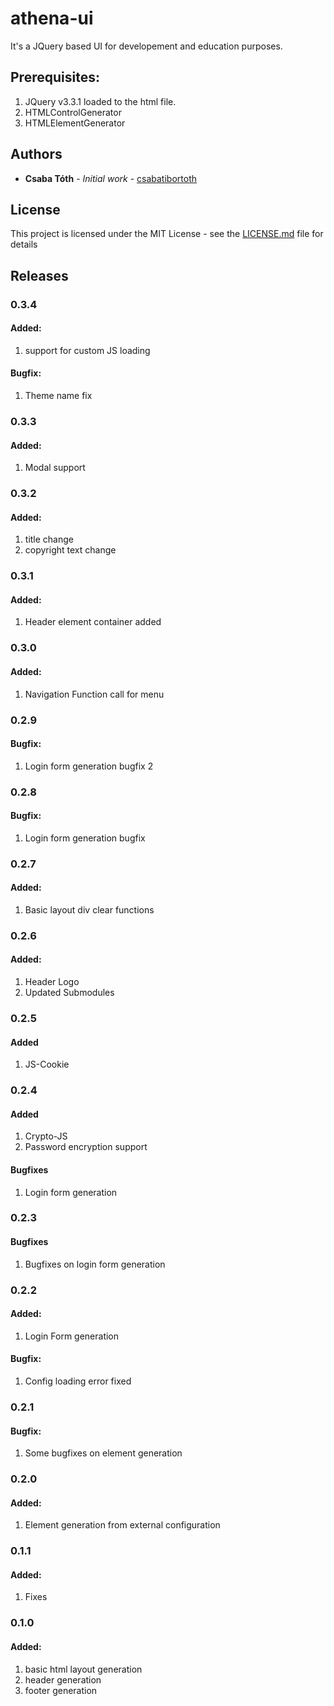 # athena-ui

It's a JQuery based UI for developement and education purposes.

## Prerequisites:
1. JQuery v3.3.1 loaded to the html file.
2. HTMLControlGenerator
3. HTMLElementGenerator

## Authors

* **Csaba Tóth** - *Initial work* - [csabatibortoth](https://github.com/csabatibortoth)

## License

This project is licensed under the MIT License - see the [LICENSE.md](LICENSE.md) file for details

## Releases

 ### 0.3.4
  #### Added:
   1. support for custom JS loading
  #### Bugfix:
   1. Theme name fix

 ### 0.3.3
  #### Added:
   1. Modal support

 ### 0.3.2
  #### Added:
  1. title change
  2. copyright text change

 ### 0.3.1
  #### Added:
  1. Header element container added

 ### 0.3.0
  #### Added:
   1. Navigation Function call for menu

 ### 0.2.9
  #### Bugfix:
   1. Login form generation bugfix 2

 ### 0.2.8
  #### Bugfix:
   1. Login form generation bugfix

 ### 0.2.7
 #### Added:
  1. Basic layout div clear functions

 ### 0.2.6
 #### Added:
  1. Header Logo
  2. Updated Submodules

 ### 0.2.5
 #### Added
  1. JS-Cookie

 ### 0.2.4
 #### Added
  1. Crypto-JS
  2. Password encryption support

 #### Bugfixes
  1. Login form generation

 ### 0.2.3
 #### Bugfixes
  1. Bugfixes on login form generation

 ### 0.2.2
 #### Added:
  1. Login Form generation

 #### Bugfix:
  1. Config loading error fixed

 ### 0.2.1
 #### Bugfix:
  1. Some bugfixes on element generation

 ### 0.2.0
 #### Added:
  1. Element generation from external configuration

 ### 0.1.1
 #### Added:
  1. Fixes

 ### 0.1.0
 #### Added:
  1. basic html layout generation
  2. header generation
  3. footer generation
 

